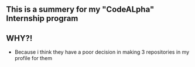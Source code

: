 ## This is a summery for my "CodeALpha" Internship program

## WHY?!
- Because i think they have a poor decision in making 3 repositories in my profile for them